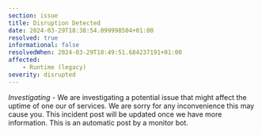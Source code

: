 ```yaml
---
section: issue
title: Disruption Detected
date: 2024-03-29T18:38:54.099998504+01:00
resolved: true
informational: false
resolvedWhen: 2024-03-29T18:49:51.684237191+01:00
affected:
    - Runtime (legacy)
severity: disrupted
---
```

*Investigating* - We are investigating a potential issue that might affect the uptime of one our of services. We are sorry for any inconvenience this may cause you. This incident post will be updated once we have more information.
This is an automatic post by a monitor bot.